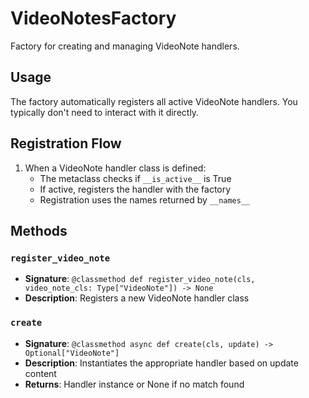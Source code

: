# VideoNotesFactory

Factory for creating and managing VideoNote handlers.

## Usage

The factory automatically registers all active VideoNote handlers. 
You typically don't need to interact with it directly.

## Registration Flow

1. When a VideoNote handler class is defined:
   - The metaclass checks if `__is_active__` is True
   - If active, registers the handler with the factory
   - Registration uses the names returned by `__names__`

## Methods

### `register_video_note`
- **Signature**: `@classmethod def register_video_note(cls, video_note_cls: Type["VideoNote"]) -> None`
- **Description**: Registers a new VideoNote handler class

### `create`
- **Signature**: `@classmethod async def create(cls, update) -> Optional["VideoNote"]`
- **Description**: Instantiates the appropriate handler based on update content
- **Returns**: Handler instance or None if no match found
